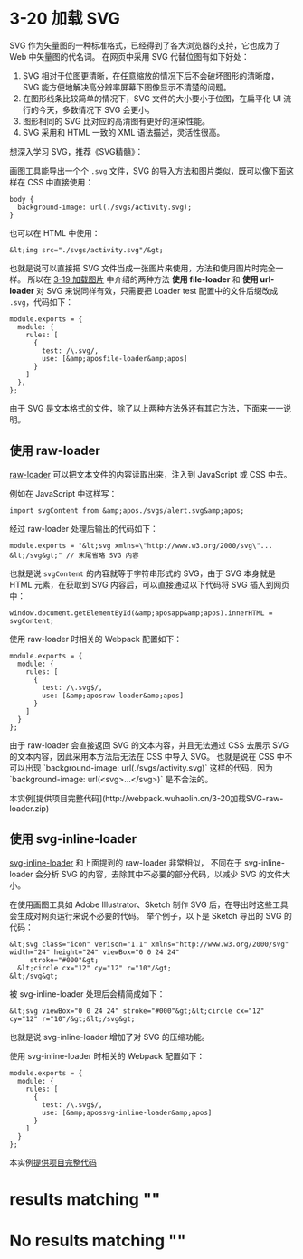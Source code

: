 
# 3-20 加载 SVG

SVG 作为矢量图的一种标准格式，已经得到了各大浏览器的支持，它也成为了 Web 中矢量图的代名词。
在网页中采用 SVG 代替位图有如下好处：

1. SVG 相对于位图更清晰，在任意缩放的情况下后不会破坏图形的清晰度，SVG 能方便地解决高分辨率屏幕下图像显示不清楚的问题。
1. 在图形线条比较简单的情况下，SVG 文件的大小要小于位图，在扁平化 UI 流行的今天，多数情况下 SVG 会更小。
1. 图形相同的 SVG 比对应的高清图有更好的渲染性能。
1. SVG 采用和 HTML 一致的 XML 语法描述，灵活性很高。



想深入学习 SVG，推荐《SVG精髓》：



画图工具能导出一个个 `.svg` 文件，SVG 的导入方法和图片类似，既可以像下面这样在 CSS 中直接使用：

```
body {
  background-image: url(./svgs/activity.svg);
}

```

也可以在 HTML 中使用：

```
&lt;img src="./svgs/activity.svg"/&gt;

```

也就是说可以直接把 SVG 文件当成一张图片来使用，方法和使用图片时完全一样。
所以在 [3-19 加载图片](3-19加载图片.html) 中介绍的两种方法 **使用 file-loader** 和 **使用 url-loader**
对 SVG 来说同样有效，只需要把 Loader test 配置中的文件后缀改成 `.svg`，代码如下：

```
module.exports = {
  module: {
    rules: [
      {
        test: /\.svg/,
        use: [&amp;aposfile-loader&amp;apos]
      }
    ]
  },
};

```

由于 SVG 是文本格式的文件，除了以上两种方法外还有其它方法，下面来一一说明。

## 使用 raw-loader

[raw-loader](https://github.com/webpack-contrib/raw-loader) 可以把文本文件的内容读取出来，注入到 JavaScript 或 CSS 中去。

例如在 JavaScript 中这样写：

```
import svgContent from &amp;apos./svgs/alert.svg&amp;apos;

```

经过 raw-loader 处理后输出的代码如下：

```
module.exports = "&lt;svg xmlns=\"http://www.w3.org/2000/svg\"... &lt;/svg&gt;" // 末尾省略 SVG 内容

```

也就是说 `svgContent` 的内容就等于字符串形式的 SVG，由于 SVG 本身就是 HTML 元素，在获取到 SVG 内容后，可以直接通过以下代码将 SVG 插入到网页中：

```
window.document.getElementById(&amp;aposapp&amp;apos).innerHTML = svgContent;

```

使用 raw-loader 时相关的 Webpack 配置如下：

```
module.exports = {
  module: {
    rules: [
      {
        test: /\.svg$/,
        use: [&amp;aposraw-loader&amp;apos]
      }
    ]
  }
};

```

> 
<p>由于 raw-loader 会直接返回 SVG 的文本内容，并且无法通过 CSS 去展示 SVG 的文本内容，因此采用本方法后无法在 CSS 中导入 SVG。
也就是说在 CSS 中不可以出现 `background-image: url(./svgs/activity.svg)` 这样的代码，因为 `background-image: url(&lt;svg&gt;...&lt;/svg&gt;)` 是不合法的。</p>
本实例[提供项目完整代码](http://webpack.wuhaolin.cn/3-20加载SVG-raw-loader.zip)


## 使用 svg-inline-loader

[svg-inline-loader](https://github.com/webpack-contrib/svg-inline-loader) 和上面提到的 raw-loader 非常相似，
不同在于 svg-inline-loader 会分析 SVG 的内容，去除其中不必要的部分代码，以减少 SVG 的文件大小。

在使用画图工具如 Adobe Illustrator、Sketch 制作 SVG 后，在导出时这些工具会生成对网页运行来说不必要的代码。
举个例子，以下是 Sketch 导出的 SVG 的代码：

```
&lt;svg class="icon" verison="1.1" xmlns="http://www.w3.org/2000/svg" width="24" height="24" viewBox="0 0 24 24"
     stroke="#000"&gt;
  &lt;circle cx="12" cy="12" r="10"/&gt;
&lt;/svg&gt;

```

被 svg-inline-loader 处理后会精简成如下：

```
&lt;svg viewBox="0 0 24 24" stroke="#000"&gt;&lt;circle cx="12" cy="12" r="10"/&gt;&lt;/svg&gt;

```

也就是说 svg-inline-loader 增加了对 SVG 的压缩功能。

使用 svg-inline-loader 时相关的 Webpack 配置如下：

```
module.exports = {
  module: {
    rules: [
      {
        test: /\.svg$/,
        use: [&amp;apossvg-inline-loader&amp;apos]
      }
    ]
  }
};

```

> 
本实例[提供项目完整代码](http://webpack.wuhaolin.cn/3-20加载SVG-svg-inline-loader.zip)


#  results matching ""

# No results matching ""
